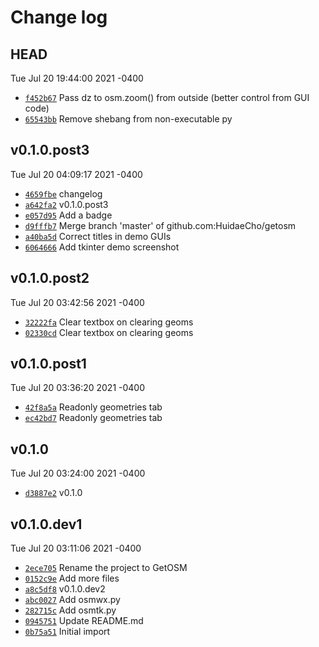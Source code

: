 # Change log

## HEAD
Tue Jul 20 19:44:00 2021 -0400

* [`f452b67`](https://github.com/HuidaeCho/getosm/commit/f452b67)  Pass dz to osm.zoom() from outside (better control from GUI code)
* [`65543bb`](https://github.com/HuidaeCho/getosm/commit/65543bb)  Remove shebang from non-executable py

## v0.1.0.post3
Tue Jul 20 04:09:17 2021 -0400

* [`4659fbe`](https://github.com/HuidaeCho/getosm/commit/4659fbe)  changelog
* [`a642fa2`](https://github.com/HuidaeCho/getosm/commit/a642fa2)  v0.1.0.post3
* [`e057d95`](https://github.com/HuidaeCho/getosm/commit/e057d95)  Add a badge
* [`d9fffb7`](https://github.com/HuidaeCho/getosm/commit/d9fffb7)  Merge branch 'master' of github.com:HuidaeCho/getosm
* [`a40ba5d`](https://github.com/HuidaeCho/getosm/commit/a40ba5d)  Correct titles in demo GUIs
* [`6064666`](https://github.com/HuidaeCho/getosm/commit/6064666)  Add tkinter demo screenshot

## v0.1.0.post2
Tue Jul 20 03:42:56 2021 -0400

* [`32222fa`](https://github.com/HuidaeCho/getosm/commit/32222fa)  Clear textbox on clearing geoms
* [`02330cd`](https://github.com/HuidaeCho/getosm/commit/02330cd)  Clear textbox on clearing geoms

## v0.1.0.post1
Tue Jul 20 03:36:20 2021 -0400

* [`42f8a5a`](https://github.com/HuidaeCho/getosm/commit/42f8a5a)  Readonly geometries tab
* [`ec42bd7`](https://github.com/HuidaeCho/getosm/commit/ec42bd7)  Readonly geometries tab

## v0.1.0
Tue Jul 20 03:24:00 2021 -0400

* [`d3887e2`](https://github.com/HuidaeCho/getosm/commit/d3887e2)  v0.1.0

## v0.1.0.dev1
Tue Jul 20 03:11:06 2021 -0400

* [`2ece705`](https://github.com/HuidaeCho/getosm/commit/2ece705)  Rename the project to GetOSM
* [`0152c9e`](https://github.com/HuidaeCho/getosm/commit/0152c9e)  Add more files
* [`a8c5df8`](https://github.com/HuidaeCho/getosm/commit/a8c5df8)  v0.1.0.dev2
* [`abc0027`](https://github.com/HuidaeCho/getosm/commit/abc0027)  Add osmwx.py
* [`282715c`](https://github.com/HuidaeCho/getosm/commit/282715c)  Add osmtk.py
* [`0945751`](https://github.com/HuidaeCho/getosm/commit/0945751)  Update README.md
* [`0b75a51`](https://github.com/HuidaeCho/getosm/commit/0b75a51)  Initial import
